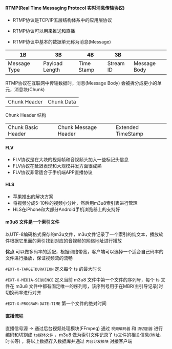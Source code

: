 #### RTMP(Real Time Messaging Protocol 实时消息传输协议)

- RTMP协议是TCP/IP五层结构体系中的应用层协议

- RTMP协议可以用来推送和直播

- RTMP协议中基本的数据单元称为消息(Message)

| 1B           | 3B             | 4B         | 3B        |              |
| ------------ | -------------- | ---------- | --------- | ------------ |
| Message Type | Payload Length | Time Stamp | Stream ID | Message Body |

RTMP协议在互联网中传输数据时，消息(Message Body) 会被拆分成更小的单元，消息块(Chunk)

|              |            |
| ------------ | ---------- |
| Chunk Header | Chunk Data |

Chunk Header 结构

|                    |                      |                    |
| ------------------ | -------------------- | ------------------ |
| Chunk Basic Header | Chunk Message Header | Extended TimeStamp |



#### FLV

- FLV协议是在大块的视频帧和音视频头加入一些标记头信息
- FLV协议在延迟表现和大规模并发方面很成熟
- FLV协议非常适合于手机端APP直播协议



#### HLS

- 苹果推出的解决方案
- 将视频分成5-10秒的视频小分片，然后用m3u8索引表进行管理
- HLS在iPhone和大部分Android手机浏览器上的支持好



#### m3u8 文件是一个索引文件

以UTF-8编码格式保存的m3u文件，m3u文件记录了一个索引的纯文本，播放软件根据它里面的索引找到对应的音视频的网络地址进行播放

**优点** 可以做多码率的适配，根据网络带宽，客户端可以选择一个适合自己码率的文件进行播放，保证视频流的流畅

`#EXT-X-TARGETDURATION` 定义每个 ts 的最大时长

`#EXT-X-MEDIA-SEQUENCE` 定义当前 m3u8 文件中第一个文件的序列号，每个 ts 文件在 m3u8 文件中都有固定唯一的序列号，该序列号用于在MBR(主引导记录)时切换码率进行对齐

`#EXT-X-PROGRAM-DATE-TIME` 第一个文件的绝对时间

#### 直播流程

直播信号源 -> 通过后台视频处理模块(FFmpeg) 通过 `视频编码器` 和 `流切割器` 进行编码和切割成 `ts媒体文件` ，m3u8  做为索引文件记录了 ts文件的相关信息(地址，时长等) ，将以上数据存入数据库并通过 `内容分发模块` 对接客户端 



